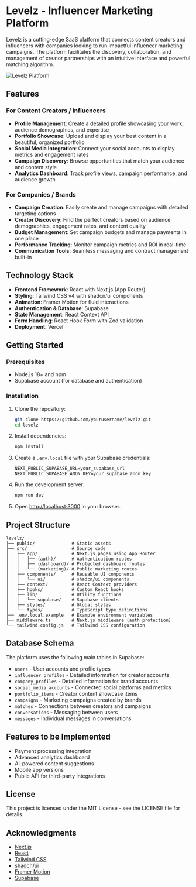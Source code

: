 # Levelz - Influencer Marketing Platform

Levelz is a cutting-edge SaaS platform that connects content creators and influencers with companies looking to run impactful influencer marketing campaigns. The platform facilitates the discovery, collaboration, and management of creator partnerships with an intuitive interface and powerful matching algorithm.

![Levelz Platform](https://placeholder-for-levelz-screenshot.com)

## Features

### For Content Creators / Influencers

- **Profile Management**: Create a detailed profile showcasing your work, audience demographics, and expertise
- **Portfolio Showcase**: Upload and display your best content in a beautiful, organized portfolio
- **Social Media Integration**: Connect your social accounts to display metrics and engagement rates
- **Campaign Discovery**: Browse opportunities that match your audience and content style
- **Analytics Dashboard**: Track profile views, campaign performance, and audience growth

### For Companies / Brands

- **Campaign Creation**: Easily create and manage campaigns with detailed targeting options
- **Creator Discovery**: Find the perfect creators based on audience demographics, engagement rates, and content quality
- **Budget Management**: Set campaign budgets and manage payments in one place
- **Performance Tracking**: Monitor campaign metrics and ROI in real-time
- **Communication Tools**: Seamless messaging and contract management built-in

## Technology Stack

- **Frontend Framework**: React with Next.js (App Router)
- **Styling**: Tailwind CSS v4 with shadcn/ui components
- **Animation**: Framer Motion for fluid interactions
- **Authentication & Database**: Supabase
- **State Management**: React Context API
- **Form Handling**: React Hook Form with Zod validation
- **Deployment**: Vercel

## Getting Started

### Prerequisites

- Node.js 18+ and npm
- Supabase account (for database and authentication)

### Installation

1. Clone the repository:
   ```bash
   git clone https://github.com/yourusername/levelz.git
   cd levelz
   ```

2. Install dependencies:
   ```bash
   npm install
   ```

3. Create a `.env.local` file with your Supabase credentials:
   ```
   NEXT_PUBLIC_SUPABASE_URL=your_supabase_url
   NEXT_PUBLIC_SUPABASE_ANON_KEY=your_supabase_anon_key
   ```

4. Run the development server:
   ```bash
   npm run dev
   ```

5. Open [http://localhost:3000](http://localhost:3000) in your browser.

## Project Structure

```
levelz/
├── public/              # Static assets
├── src/                 # Source code
│   ├── app/             # Next.js pages using App Router
│   │   ├── (auth)/      # Authentication routes
│   │   ├── (dashboard)/ # Protected dashboard routes
│   │   └── (marketing)/ # Public marketing routes
│   ├── components/      # Reusable UI components
│   │   └── ui/          # shadcn/ui components
│   ├── context/         # React Context providers
│   ├── hooks/           # Custom React hooks
│   ├── lib/             # Utility functions
│   │   └── supabase/    # Supabase clients
│   ├── styles/          # Global styles
│   └── types/           # TypeScript type definitions
├── .env.local.example   # Example environment variables
├── middleware.ts        # Next.js middleware (auth protection)
└── tailwind.config.js   # Tailwind CSS configuration
```

## Database Schema

The platform uses the following main tables in Supabase:

- `users` - User accounts and profile types
- `influencer_profiles` - Detailed information for creator accounts
- `company_profiles` - Detailed information for brand accounts
- `social_media_accounts` - Connected social platforms and metrics
- `portfolio_items` - Creator content showcase items
- `campaigns` - Marketing campaigns created by brands
- `matches` - Connections between creators and campaigns
- `conversations` - Messaging between users
- `messages` - Individual messages in conversations

## Features to be Implemented

- Payment processing integration
- Advanced analytics dashboard
- AI-powered content suggestions
- Mobile app versions
- Public API for third-party integrations

## License

This project is licensed under the MIT License - see the LICENSE file for details.

## Acknowledgments

- [Next.js](https://nextjs.org/)
- [React](https://reactjs.org/)
- [Tailwind CSS](https://tailwindcss.com/)
- [shadcn/ui](https://ui.shadcn.com/)
- [Framer Motion](https://www.framer.com/motion/)
- [Supabase](https://supabase.io/)

